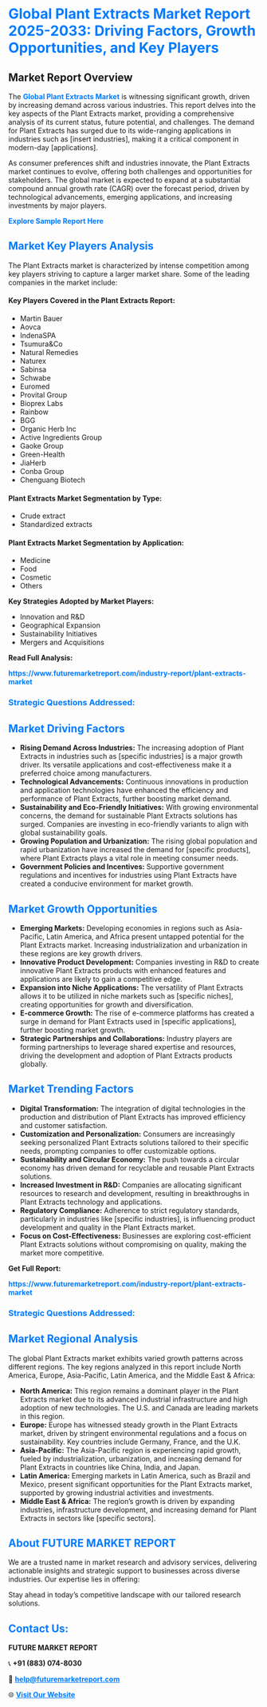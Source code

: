 <h1 style="color: #007BFF;">Global Plant Extracts Market Report 2025-2033: Driving Factors, Growth Opportunities, and Key Players</h1>

<section id="overview">
<h2>Market Report Overview</h2>
<p>The <a href="https://www.futuremarketreport.com/industry-report/plant-extracts-market" style="color: #007BFF; text-decoration: none;"><strong>Global Plant Extracts Market</strong></a> is witnessing significant growth, driven by increasing demand across various industries. This report delves into the key aspects of the Plant Extracts market, providing a comprehensive analysis of its current status, future potential, and challenges. The demand for Plant Extracts has surged due to its wide-ranging applications in industries such as [insert industries], making it a critical component in modern-day [applications].</p>
<p>As consumer preferences shift and industries innovate, the Plant Extracts market continues to evolve, offering both challenges and opportunities for stakeholders. The global market is expected to expand at a substantial compound annual growth rate (CAGR) over the forecast period, driven by technological advancements, emerging applications, and increasing investments by major players.</p>
</section>

<section id="overview">
<p><a href="https://www.futuremarketreport.com/request-sample/reportId=85824" style="color: #007BFF; text-decoration: none;"><strong>Explore Sample Report Here</strong></a></p>
</section>

<section id="key-players">
<h2 style="color: #007BFF;">Market Key Players Analysis</h2>
<p>The Plant Extracts market is characterized by intense competition among key players striving to capture a larger market share. Some of the leading companies in the market include:</p>
<h4>Key Players Covered in the Plant Extracts Report:</h4>
<ul><li>Martin Bauer</li><li>Aovca</li><li>IndenaSPA</li><li>Tsumura&amp;Co</li><li>Natural Remedies</li><li>Naturex</li><li>Sabinsa</li><li>Schwabe</li><li>Euromed</li><li>Provital Group</li><li>Bioprex Labs</li><li>Rainbow</li><li>BGG</li><li>Organic Herb Inc</li><li>Active Ingredients Group</li><li>Gaoke Group</li><li>Green-Health</li><li>JiaHerb</li><li>Conba Group</li><li>Chenguang Biotech</li></ul>
<h4>Plant Extracts Market Segmentation by Type:</h4>
<ul><li>Crude extract</li><li>Standardized extracts</li></ul>

<h4>Plant Extracts Market Segmentation by Application:</h4>
<ul><li>Medicine</li><li>Food</li><li>Cosmetic</li><li>Others</li></ul>
<p><strong>Key Strategies Adopted by Market Players:</strong></p>
<ul>
<li>Innovation and R&D</li>
<li>Geographical Expansion</li>
<li>Sustainability Initiatives</li>
<li>Mergers and Acquisitions</li>
</ul>
</section>

<section>
<p><strong>Read Full Analysis: </strong></p><a href="https://www.futuremarketreport.com/industry-report/plant-extracts-market" style="color: #007BFF; text-decoration: none;"><strong>https://www.futuremarketreport.com/industry-report/plant-extracts-market</strong></a>
<h3 style="color: #007BFF;">Strategic Questions Addressed:</h3>
</section>

<section id="driving-factors">
<h2 style="color: #007BFF;">Market Driving Factors</h2>
<ul>
<li><strong>Rising Demand Across Industries:</strong> The increasing adoption of Plant Extracts in industries such as [specific industries] is a major growth driver. Its versatile applications and cost-effectiveness make it a preferred choice among manufacturers.</li>
<li><strong>Technological Advancements:</strong> Continuous innovations in production and application technologies have enhanced the efficiency and performance of Plant Extracts, further boosting market demand.</li>
<li><strong>Sustainability and Eco-Friendly Initiatives:</strong> With growing environmental concerns, the demand for sustainable Plant Extracts solutions has surged. Companies are investing in eco-friendly variants to align with global sustainability goals.</li>
<li><strong>Growing Population and Urbanization:</strong> The rising global population and rapid urbanization have increased the demand for [specific products], where Plant Extracts plays a vital role in meeting consumer needs.</li>
<li><strong>Government Policies and Incentives:</strong> Supportive government regulations and incentives for industries using Plant Extracts have created a conducive environment for market growth.</li>
</ul>
</section>

<section id="growth-opportunities">
<h2 style="color: #007BFF;">Market Growth Opportunities</h2>
<ul>
<li><strong>Emerging Markets:</strong> Developing economies in regions such as Asia-Pacific, Latin America, and Africa present untapped potential for the Plant Extracts market. Increasing industrialization and urbanization in these regions are key growth drivers.</li>
<li><strong>Innovative Product Development:</strong> Companies investing in R&D to create innovative Plant Extracts products with enhanced features and applications are likely to gain a competitive edge.</li>
<li><strong>Expansion into Niche Applications:</strong> The versatility of Plant Extracts allows it to be utilized in niche markets such as [specific niches], creating opportunities for growth and diversification.</li>
<li><strong>E-commerce Growth:</strong> The rise of e-commerce platforms has created a surge in demand for Plant Extracts used in [specific applications], further boosting market growth.</li>
<li><strong>Strategic Partnerships and Collaborations:</strong> Industry players are forming partnerships to leverage shared expertise and resources, driving the development and adoption of Plant Extracts products globally.</li>
</ul>
</section>

<section id="trending-factors">
<h2 style="color: #007BFF;">Market Trending Factors</h2>
<ul>
<li><strong>Digital Transformation:</strong> The integration of digital technologies in the production and distribution of Plant Extracts has improved efficiency and customer satisfaction.</li>
<li><strong>Customization and Personalization:</strong> Consumers are increasingly seeking personalized Plant Extracts solutions tailored to their specific needs, prompting companies to offer customizable options.</li>
<li><strong>Sustainability and Circular Economy:</strong> The push towards a circular economy has driven demand for recyclable and reusable Plant Extracts solutions.</li>
<li><strong>Increased Investment in R&D:</strong> Companies are allocating significant resources to research and development, resulting in breakthroughs in Plant Extracts technology and applications.</li>
<li><strong>Regulatory Compliance:</strong> Adherence to strict regulatory standards, particularly in industries like [specific industries], is influencing product development and quality in the Plant Extracts market.</li>
<li><strong>Focus on Cost-Effectiveness:</strong> Businesses are exploring cost-efficient Plant Extracts solutions without compromising on quality, making the market more competitive.</li>
</ul>
</section>

<section>
<p><strong>Get Full Report: </strong></p><a href="https://www.futuremarketreport.com/industry-report/plant-extracts-market" style="color: #007BFF; text-decoration: none;"><strong>https://www.futuremarketreport.com/industry-report/plant-extracts-market</strong></a>
<h3 style="color: #007BFF;">Strategic Questions Addressed:</h3>
</section>


<section id="regional-analysis">
<h2 style="color: #007BFF;">Market Regional Analysis</h2>
<p>The global Plant Extracts market exhibits varied growth patterns across different regions. The key regions analyzed in this report include North America, Europe, Asia-Pacific, Latin America, and the Middle East & Africa:</p>
<ul>
<li><strong>North America:</strong> This region remains a dominant player in the Plant Extracts market due to its advanced industrial infrastructure and high adoption of new technologies. The U.S. and Canada are leading markets in this region.</li>
<li><strong>Europe:</strong> Europe has witnessed steady growth in the Plant Extracts market, driven by stringent environmental regulations and a focus on sustainability. Key countries include Germany, France, and the U.K.</li>
<li><strong>Asia-Pacific:</strong> The Asia-Pacific region is experiencing rapid growth, fueled by industrialization, urbanization, and increasing demand for Plant Extracts in countries like China, India, and Japan.</li>
<li><strong>Latin America:</strong> Emerging markets in Latin America, such as Brazil and Mexico, present significant opportunities for the Plant Extracts market, supported by growing industrial activities and investments.</li>
<li><strong>Middle East & Africa:</strong> The region’s growth is driven by expanding industries, infrastructure development, and increasing demand for Plant Extracts in sectors like [specific sectors].</li>
</ul>
</section>

<footer>
<h2 style="color: #007BFF;">About FUTURE MARKET REPORT</h2>
<p>We are a trusted name in market research and advisory services, delivering actionable insights and strategic support to businesses across diverse industries. Our expertise lies in offering:</p>

<p>Stay ahead in today’s competitive landscape with our tailored research solutions.</p>

<h2 style="color: #007BFF;">Contact Us:</h2>
<p><strong>FUTURE MARKET REPORT</strong></p>
<p>📞 <strong>+91 (883) 074-8030</strong></p>
<p>📧 <strong><a href="mailto:help@futuremarketreport.com" style="color: #007BFF;">help@futuremarketreport.com</a></strong></p>
<p>🌐 <strong><a href="https://www.futuremarketreport.com/" style="color: #007BFF;">Visit Our Website</a></strong></p>
</footer>